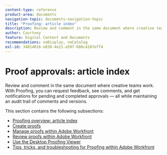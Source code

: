```yaml
---
content-type: reference
product-area: documents
navigation-topic: documents-navigation-topic
title: "Proofing: article index"
description: Review and comment in the same document where creative teams work. With Workfront Proofing, you can request feedback, see comments, and get notifications for pending and completed approvals –– all while maintaining an audit trail of comments and versions.
author: Courtney
feature: Digital Content and Documents
recommendations: noDisplay, noCatalog
exl-id: 34814016-e030-4e21-a597-686c4107eff4
---
```

# Proof approvals: article index

<!-- Audited: 12/2023 -->

Review and comment in the same document where creative teams work. With Proofing, you can request feedback, see comments, and get notifications for pending and completed approvals –– all while maintaining an audit trail of comments and versions.

This section contains the following subsections:

* [Proofing overview: article index](../../review-and-approve-work/proofing/proofing-overview/proofing-basics.md) 
* [Create proofs](../../review-and-approve-work/proofing/creating-proofs-within-workfront/create-proofs-in-wf.md) 
* [Manage proofs within Adobe Workfront](../../review-and-approve-work/proofing/managing-proofs-within-workfront/manage-proofs-in-wf.md) 
* [Review proofs within Adobe Workfront](../../review-and-approve-work/proofing/reviewing-proofs-within-workfront/review-proofs-in-wf.md) 
* [Use the Desktop Proofing Viewer](/help/quicksilver/review-and-approve-work/proofing/use-the-desktop-proofing-viewer/use-desktop-proofing-viewer.md)
* [Tips, tricks, and troubleshooting for Proofing within Adobe Workfront](../../review-and-approve-work/proofing/tips-tricks-and-troubleshooting/tips-tricks-troubleshooting-proofing.md)
